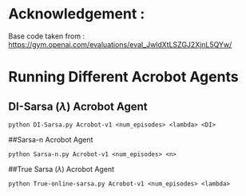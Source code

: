 # Acknowledgement :
Base code taken from : https://gym.openai.com/evaluations/eval_JwldXtLSZGJ2XjnL5QYw/

# Running Different Acrobot Agents

## DI-Sarsa ($\lambda$) Acrobot Agent

`python DI-Sarsa.py Acrobot-v1 <num_episodes> <lambda> <DI>`


##Sarsa-n Acrobot Agent

`python Sarsa-n.py Acrobot-v1 <num_episodes> <n>`


##True Sarsa ($\lambda$) Acrobot Agent

`python True-online-sarsa.py Acrobot-v1 <num_episodes> <lambda>`
